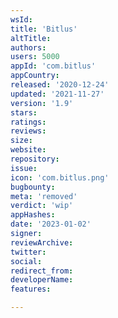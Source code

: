 ```yaml
---
wsId: 
title: 'Bitlus'
altTitle: 
authors: 
users: 5000
appId: 'com.bitlus'
appCountry: 
released: '2020-12-24'
updated: '2021-11-27'
version: '1.9'
stars: 
ratings: 
reviews: 
size: 
website: 
repository: 
issue: 
icon: 'com.bitlus.png'
bugbounty: 
meta: 'removed'
verdict: 'wip'
appHashes: 
date: '2023-01-02'
signer: 
reviewArchive: 
twitter: 
social: 
redirect_from: 
developerName: 
features: 

---
```


